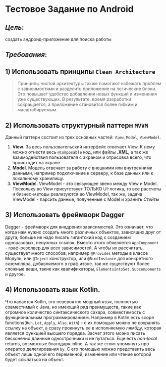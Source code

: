 # Тестовое Задание по Android
## *Цель*:
создать андроид-приложение для поиска работы
## *Требования*:
## 1) Использовать принципы `Clean Architecture`
> Принципы чистой архитектуры также помогают избежать проблем с зависимостями и разделить приложение на логические блоки. Это повышает удобство добавления новых функций и изменения уже существующих. В результате, время разработки сокращается, а приложение становится более гибким и масштабируемым.
## 2) Использовать структурный паттерн `MVVM`
Данный паттерн состоит из трех основных частей: `View`, `Model`, `ViewModel`. 
1) **View**. За весь пользовательский интерфейс отвечает View. К нему можно отнести весь `@Composable` код, или файлы **.XML**, а так же взаимодействия пользователя с экраном и отрисовка всего, что происходит на экране
2) **Model**. Модель отвечает за работу с внешними или внутренними данными, например подключение к серверу, к базе данных или к локальному хранилищу.
3) **ViewModel**. ViewModel - это связующее звено между View и Model. Поскольку во View присутствует ТОЛЬКО UI-логика, то все рассчеты и бизнес-методы реализуются во ViewModel, так же, задача ViewModel - парсить данные, полученные с Model и хранить *Стейты*
## 3) Использовать фреймворк Dagger
Dagger - фреймворк для внедрения зависимостей. Это означает, что когда нам нужно создать много различных объектов, зависящих друг от друга, больше не надо писать гигантский код с созданием одноразовых, ненужных ссылок. Вместо этого обявляется `AppComponent` - граф-резолвер для всех зависимостей. А чтобы их рассчитать, существует много способов, например `@Provides` методы в классе Модуль, или `@Inject` конструктор, или `@BindInstance` для конкретного экземпляра, добавляемого в граф извне. так же существуют более сложные вещи, такие как квалификаторы, `ElementsIntoSet`, `Subcomponents` и другое.
## 4) Использовать язык Kotlin.
Что касается Kotlin, это невероятно мощный язык, полностью совместимый с Java, но имеющий ряд преимуществ, такие как огромное количество синтаксического сахара, совместимость с функциональным программированием. Например в Kotlin есть scope functions(`Run`, `Let`, `Apply`, `Also`, `With`) - с их помощью можно не сохранять ссылку на объект, а сразу прокинуть ее в исполняемую лямбду, которая является функцией высшего порядка. Засчет этого моэно писать бесконечно длинные однострочники и не путаться. Еще есть *non-local* returns, возможные благодаря inline. А так же стоит упомянуть про оператор делегирования `by`. С его помощью можно представить весь объект лишь одной его переменной, изменение или чтение которой будет ссылаться на объект.
